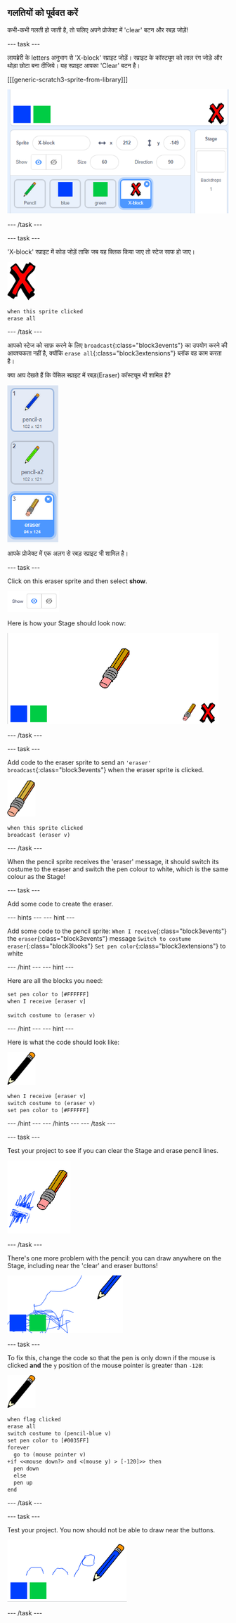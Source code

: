 ## गलतियों को पूर्ववत करें

कभी-कभी गलती हो जाती है, तो चलिए अपने प्रोजेक्ट में 'clear' बटन और रबड़ जोड़ें!

\--- task \---

लायब्रेरी के letters अनुभाग से 'X-block' स्प्राइट जोड़ें। स्प्राइट के कॉस्ट्यूम को लाल रंग जोड़े और थोड़ा छोटा बना दीजिये। यह स्प्राइट आपका 'Clear' बटन है।

[[[generic-scratch3-sprite-from-library]]]

![स्क्रीनशॉट](images/paint-x.png)

\--- /task \---

\--- task \---

'X-block' स्प्राइट में कोड जोड़ें ताकि जब यह क्लिक किया जाए तो स्टेज साफ हो जाए।

![cross](images/cross.png)

```blocks3
when this sprite clicked
erase all
```

\--- /task \---

आपको स्टेज को साफ़ करने के लिए `broadcast`{:class="block3events"} का उपयोग करने की आवश्यकता नहीं है, क्योंकि `erase all`{:class="block3extensions"} ब्लॉक वह काम करता है।

क्या आप देखते हैं कि पेंसिल स्प्राइट में रबड़(Eraser) कॉस्ट्यूम भी शामिल है?

![स्क्रीनशॉट](images/paint-eraser-costume.png)

आपके प्रोजेक्ट में एक अलग से रबड़ स्प्राइट भी शामिल है।

\--- task \---

Click on this eraser sprite and then select **show**.

![स्क्रीनशॉट](images/show-eraser.png)

Here is how your Stage should look now:

![screenshot](images/paint-eraser-stage.png)

\--- /task \---

\--- task \---

Add code to the eraser sprite to send an `'eraser' broadcast`{:class="block3events"} when the eraser sprite is clicked.

![eraser](images/eraser.png)

```blocks3
when this sprite clicked
broadcast (eraser v)
```

\--- /task \---

When the pencil sprite receives the 'eraser' message, it should switch its costume to the eraser and switch the pen colour to white, which is the same colour as the Stage!

\--- task \---

Add some code to create the eraser.

\--- hints \--- \--- hint \---

Add some code to the pencil sprite: `When I receive`{:class="block3events"} the `eraser`{:class="block3events"} message `Switch to costume eraser`{:class="block3looks"} `Set pen color`{:class="block3extensions"} to white

\--- /hint \--- \--- hint \---

Here are all the blocks you need:

```blocks3
set pen color to [#FFFFFF]
when I receive [eraser v]

switch costume to (eraser v)
```

\--- /hint \--- \--- hint \---

Here is what the code should look like:

![pencil](images/pencil.png)

```blocks3
when I receive [eraser v]
switch costume to (eraser v)
set pen color to [#FFFFFF]
```

\--- /hint \--- \--- /hints \--- \--- /task \---

\--- task \---

Test your project to see if you can clear the Stage and erase pencil lines.

![screenshot](images/paint-erase-test.png)

\--- /task \---

There's one more problem with the pencil: you can draw anywhere on the Stage, including near the 'clear' and eraser buttons!

![screenshot](images/paint-draw-problem.png)

\--- task \---

To fix this, change the code so that the pen is only down if the mouse is clicked **and** the `y` position of the mouse pointer is greater than `-120`:

![pencil](images/pencil.png)

```blocks3
when flag clicked
erase all
switch costume to (pencil-blue v)
set pen color to [#0035FF]
forever
  go to (mouse pointer v)
+if <<mouse down?> and <(mouse y) > [-120]>> then 
  pen down
  else
  pen up
end
```

\--- /task \---

\--- task \---

Test your project. You now should not be able to draw near the buttons.

![screenshot](images/paint-fixed.png)

\--- /task \---